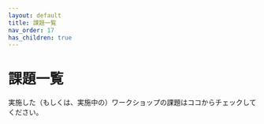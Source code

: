 ```yaml
---
layout: default
title: 課題一覧
nav_order: 17
has_children: true
---
```


# 課題一覧
実施した（もしくは、実施中の）ワークショップの課題はココからチェックしてください。
